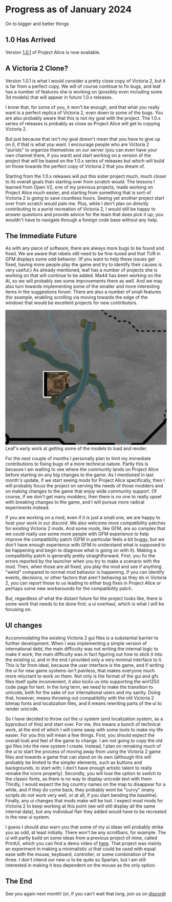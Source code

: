# Progress as of January 2024

On to bigger and better things

## 1.0 Has Arrived

Version [1.0.1](https://github.com/schombert/Project-Alice/releases/download/v1.0.1/1.0.1.zip) of Project Alice is now available.

## A Victoria 2 Clone?

Version 1.0.1 is what I would consider a pretty close copy of Victoria 2, but it is far from a perfect copy. We will of course continue to fix bugs, and leaf has a number of features she is working on (possibly even including some 3d models) that will appear in future 1.0.x releases.

I know that, for some of you, it won't be enough, and that what you really want is a perfect replica of Victoria 2, even down to some of the bugs. You are also probably aware that this is not *my* goal with the project. The 1.0.x series of releases is probably as close as Project Alice will get to copying Victoria 2.

But just because that isn't *my* goal doesn't mean that you have to give up on it, if that is what you want. I encourage people who are Victoria 2 "purists" to organize themselves on our server (you can even have your own channel there, if you want) and start working on a version of the project that will be based on the 1.0.x series of releases but which will build on those towards the perfect copy of Victoria 2 that you dream of.

Starting from the 1.0.x releases will put this sister project much, much closer to its overall goals than starting over from scratch would. The lessons I learned from Open V2, one of my previous projects, made working on Project Alice much easier, and starting from something that is sort-of Victoria 2 is going to save countless hours. Seeing yet another project start over from scratch would pain me. Plus, while I don't plan on directly contributing to a purist recreation of Victoria 2, I would still be happy to answer questions and provide advice for the team that does pick it up; you wouldn't have to navigate through a foreign code base without any help.

## The Immediate Future

As with any piece of software, there are always more bugs to be found and fixed. We are aware that rebels still need to be fine-tuned and that TUR in GFM displays some odd behavior. (If you want to help these issues get fixed, having more people play the game and try to identify their causes is very useful.) As already mentioned, leaf has a number of projects she is working on that will continue to be added. Ma44 has been working on the AI, so we will probably see some improvements there as well. And we may also turn towards implementing some of the smaller and more interesting items in the suggestions forum. There are also a number of small features (for example, enabling scrolling via moving towards the edge of the window) that would be excellent projects for new contributors.

![models](./images/models.png)
Leaf's early work at getting some of the models to load and render.

For the next couple of months I personally plan to limit my immediate contributions to fixing bugs of a more technical nature. Partly this is because I am waiting to see where the community lands on Project Alice before starting on any big changes to the game. As I mentioned in last month's update, if we start seeing mods for Project Alice specifically, then I will probably focus the project on serving the needs of those modders and on making changes to the game that enjoy wide community support. Of course, if we don't get many modders, then there is no one to really upset with breaking changes to the game, and I will pursue more radical experiments instead.

If you are working on a mod, even if it is just a small one, we are happy to host your work in our discord. We also welcome more compatibility patches for existing Victoria 2 mods. And some mods, like GFM, are so complex that we could really use some more people with GFM experience to help improve the compatibility patch (GFM in particular feels a bit buggy, but we don't have enough experience with GFM to understand what is supposed to be happening and begin to diagnose what is going on with it). Making a compatibility patch is generally pretty straightforward. First, you fix the errors reported by the launcher when you try to make a scenario with the mod. Then, when those are all fixed, you play the mod and see if anything "weird" compared to normal mod behavior is happening. If you can identify events, decisions, or other factors that aren't behaving as they do in Victoria 2, you can report those to us leading to either bug fixes in Project Alice or perhaps some new workarounds for the compatibility patch.

But, regardless of what the distant future for the project looks like, there is some work that needs to be done first: a ui overhaul, which is what I *will* be focusing on.

## UI changes

Accommodating the existing Victoria 2 gui files is a substantial barrier to further development. When I was implementing a simple version of international debt, the main difficulty was not writing the internal logic to make it work; the main difficulty was in fact figuring out how to stick it into the existing ui, and in the end I provided only a very minimal interface to it. This is far from ideal, because the user interface *is* the game, and if writing the ui for new game systems isn't painless, that makes everyone much more reluctant to work on them. Not only is the format of the gui and gfx files itself quite inconvenient, it also locks us into supporting the win1250 code page for text. In the long term, we need to make the transition to unicode, both for the sake of our international users and my sanity. Doing that, however, means throwing out compatibility with the old Victoria 2 bitmap fonts and localization files, and it means rewriting parts of the ui to render unicode.

So I have decided to throw out the ui system (and localization system, as a byproduct of this) and start over. For me, this means a bunch of technical work, at the end of which I will come away with some tools to make my life easier. For you this will mean a few things. First, you should expect the overall look and feel of the game to change. I am not going to copy the old gui files into the new system I create. Instead, I plan on remaking much of the ui to start the process of moving away from using the Victoria 2 game files and towards a game that can stand on its own (although this will probably be limited to the simpler elements, such as buttons and backgrounds, to start with; I don't have enough artistic talent to really remake the icons properly). Secondly, you will lose the option to switch to the classic fonts, as there is no way to display unicode text with them. Thirdly, I would expect the big country names on the map to disappear for a while, and if they do come back, they probably wont be "curvy" (many scripts do not work very well, or at all, if you start bending the baseline). Finally, any ui changes that mods make will be lost. I expect most mods for Victoria 2 to keep working at this point (we will still display all the same internal data), but any individual flair they added would have to be recreated in the new ui system.

I guess I should also warn you that some of my ui ideas will probably strike you as odd, at least initially. There won't be any scrollbars, for example. The ui will partly build on some ideas from a previous project of mine, called PrintUI, which you can find a demo video of [here](https://www.youtube.com/watch?v=SbE6sTv4e-c). That project was mainly an experiment in making a minimalistic ui that could be used with equal ease with the mouse, keyboard, controller, or some combination of the three. I don't intend our new ui to be quite so Spartan, but I am still interested in making it less dependent on the mouse as the only option.

## The End

See you again next month! (or, if you can't wait that long, join us on [discord](https://discord.gg/QUJExr4mRn))